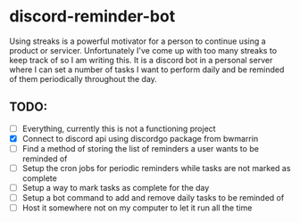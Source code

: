 # discord-reminder-bot

Using streaks is a powerful motivator for a person to continue using a 
product or servicer. Unfortunately I've come up with too many streaks to 
keep track of so I am writing this. It is a discord bot in a personal server
where I can set a number of tasks I want to perform daily and be reminded of 
them periodically throughout the day.

## TODO:

- [ ] Everything, currently this is not a functioning project
- [x] Connect to discord api using discordgo package from bwmarrin
- [ ] Find a method of storing the list of reminders a user wants to be reminded of
- [ ] Setup the cron jobs for periodic reminders while tasks are not marked as complete
- [ ] Setup a way to mark tasks as complete for the day
- [ ] Setup a bot command to add and remove daily tasks to be reminded of
- [ ] Host it somewhere not on my computer to let it run all the time
